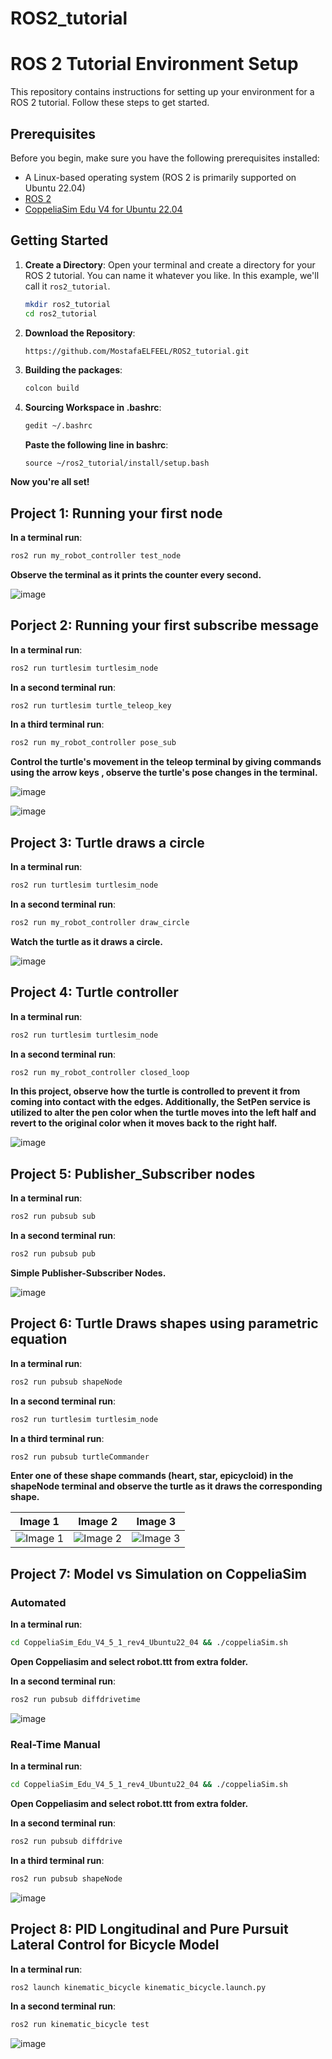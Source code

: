 # ROS2_tutorial
# ROS 2 Tutorial Environment Setup

This repository contains instructions for setting up your environment for a ROS 2 tutorial. Follow these steps to get started.

## Prerequisites

Before you begin, make sure you have the following prerequisites installed:

- A Linux-based operating system (ROS 2 is primarily supported on Ubuntu 22.04)
- [ROS 2](https://docs.ros.org/en/humble/Installation.html)
- [CoppeliaSim Edu V4 for Ubuntu 22.04](https://your-coppelia-download-link-here](https://coppeliarobotics.com/downloads?flavor=edu))


## Getting Started

1. **Create a Directory**: Open your terminal and create a directory for your ROS 2 tutorial. You can name it whatever you like. In this example, we'll call it `ros2_tutorial`.

   ```bash
   mkdir ros2_tutorial
   cd ros2_tutorial

2. **Download the Repository**:
   ```bash
   https://github.com/MostafaELFEEL/ROS2_tutorial.git
3. **Building the packages**:
   ```bash
   colcon build

4. **Sourcing Workspace in .bashrc**:
   ```bash
   gedit ~/.bashrc
   ```

   **Paste the following line in bashrc**:
   ```bashrc
   source ~/ros2_tutorial/install/setup.bash
   ```
**Now you're all set!**


## Project 1: Running your first node
**In a terminal run**:
```bash
ros2 run my_robot_controller test_node
```
**Observe the terminal as it prints the counter every second.**

![image](https://github.com/MostafaELFEEL/ROS2_tutorial/assets/106331831/97c61d53-ff4a-444e-9aa5-af07b21cabb0)

## Porject 2: Running your first subscribe message
**In a terminal run**:
```bash
ros2 run turtlesim turtlesim_node
```
**In a second terminal run**:
```bash
ros2 run turtlesim turtle_teleop_key
```
**In a third terminal run**:
```bash
ros2 run my_robot_controller pose_sub
```
**Control the turtle's movement in the teleop terminal by giving commands using the arrow keys , observe the turtle's pose changes in the terminal.**

![image](https://github.com/MostafaELFEEL/ROS2_tutorial/assets/106331831/6eaa19e1-5c7b-46cb-abfd-064565bd5627)

![image](https://github.com/MostafaELFEEL/ROS2_tutorial/assets/106331831/c6b506dc-a0f3-4828-bf0b-ba2e1aa5b53b)

## Project 3: Turtle draws a circle
**In a terminal run**:
```bash
ros2 run turtlesim turtlesim_node
```
**In a second terminal run**:
```bash
ros2 run my_robot_controller draw_circle
```
**Watch the turtle as it draws a circle.**

![image](https://github.com/MostafaELFEEL/ROS2_tutorial/assets/106331831/788076a2-b101-4dd3-a3fa-eddf49cc940e)

## Project 4: Turtle controller
**In a terminal run**:
```bash
ros2 run turtlesim turtlesim_node
```
**In a second terminal run**:
```bash
ros2 run my_robot_controller closed_loop
```
**In this project, observe how the turtle is controlled to prevent it from coming into contact with the edges. Additionally, the SetPen service is utilized to alter the pen color when the turtle moves into the left half and revert to the original color when it moves back to the right half.**

![image](https://github.com/MostafaELFEEL/ROS2_tutorial/assets/106331831/5c646443-f03c-4d96-bbec-4b091755ff02)

## Project 5: Publisher_Subscriber nodes
**In a terminal run**:
```bash
ros2 run pubsub sub
```
**In a second terminal run**:
```bash
ros2 run pubsub pub
```
**Simple Publisher-Subscriber Nodes.**

![image](https://github.com/MostafaELFEEL/ROS2_tutorial/assets/106331831/1d47e665-3800-4273-b626-30a25717574e)

## Project 6: Turtle Draws shapes using parametric equation
**In a terminal run**:
```bash
ros2 run pubsub shapeNode
```
**In a second terminal run**:
```bash
ros2 run turtlesim turtlesim_node
```
**In a third terminal run**:
```bash
ros2 run pubsub turtleCommander
```
**Enter one of these shape commands (heart, star, epicycloid) in the shapeNode terminal and observe the turtle as it draws the corresponding shape.** 

| Image 1 | Image 2 | Image 3 |
| ------- | ------- | ------- |
| ![Image 1](https://github.com/MostafaELFEEL/ROS2_tutorial/assets/106331831/5895ed29-8c63-4988-b8a0-9d973779c5f3) | ![Image 2](https://github.com/MostafaELFEEL/ROS2_tutorial/assets/106331831/75bc428c-0c59-4929-884a-c7d65db8dbc0) | ![Image 3](https://github.com/MostafaELFEEL/ROS2_tutorial/assets/106331831/ed5de0a2-cd30-41ac-9eb7-1afa3a06f22f) |

## Project 7: Model vs Simulation on CoppeliaSim
### Automated

**In a terminal run**:
```bash
cd CoppeliaSim_Edu_V4_5_1_rev4_Ubuntu22_04 && ./coppeliaSim.sh
```
**Open Coppeliasim and select robot.ttt from extra folder.**

**In a second terminal run**:
```bash
ros2 run pubsub diffdrivetime
```

![image](https://github.com/MostafaELFEEL/ROS2_tutorial/assets/106331831/1c3e4e98-3367-4ccb-a456-262b5ecae88b)

### Real-Time Manual

**In a terminal run**:
```bash
cd CoppeliaSim_Edu_V4_5_1_rev4_Ubuntu22_04 && ./coppeliaSim.sh
```
**Open Coppeliasim and select robot.ttt from extra folder.**

**In a second terminal run**:
```bash
ros2 run pubsub diffdrive
```
**In a third terminal run**:
```bash
ros2 run pubsub shapeNode
```
![image](https://github.com/MostafaELFEEL/ROS2_tutorial/assets/106331831/05115298-5e7f-4043-be54-b709d18a7982)

## Project 8: PID Longitudinal and Pure Pursuit Lateral Control for Bicycle Model
**In a terminal run**:
```bash
ros2 launch kinematic_bicycle kinematic_bicycle.launch.py
```
**In a second terminal run**:
```bash
ros2 run kinematic_bicycle test
```
![image](https://github.com/MostafaELFEEL/ROS2_tutorial/assets/106331831/e1e52b02-85bc-4584-aa2e-6038ff0c01f7)

